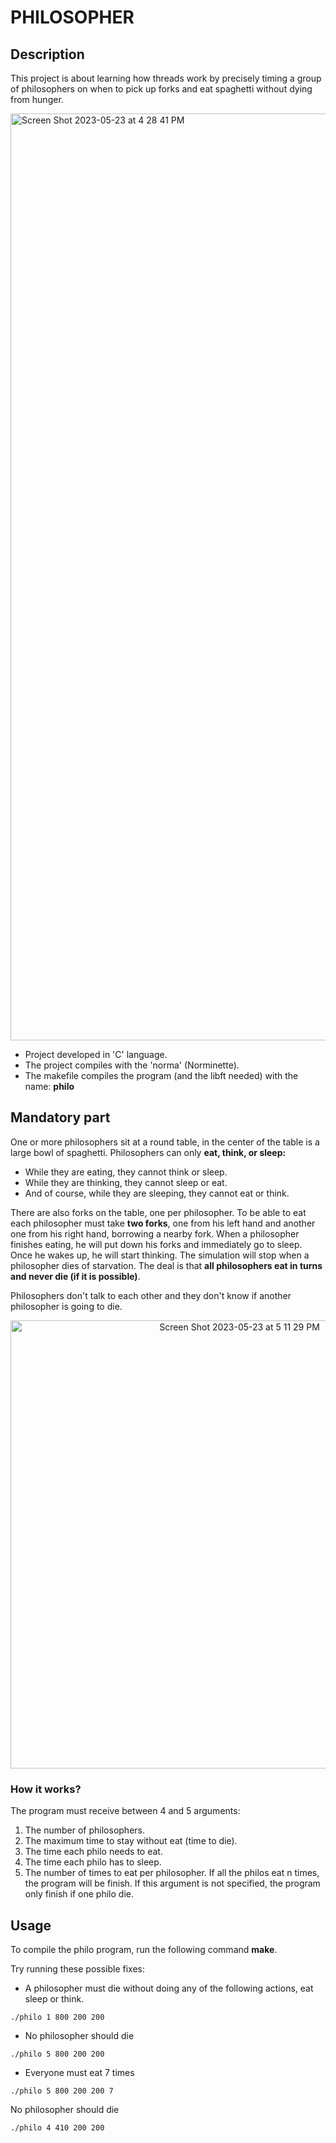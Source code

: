 # PHILOSOPHER

## Description 

This project is about learning how threads work by precisely timing a group of philosophers on when to pick up forks and eat spaghetti without dying from hunger.

<img width="1483" alt="Screen Shot 2023-05-23 at 4 28 41 PM" src="https://github.com/hecikmc/philosopher-42Cursus/assets/121127625/22125a63-22ec-4604-8d7e-1b049b555023">

* Project developed in 'C' language.
* The project compiles with the 'norma' (Norminette).
* The makefile compiles the program (and the libft needed) with the name: **philo**

## Mandatory part

One or more philosophers sit at a round table, in the center of the table is a large bowl of spaghetti. Philosophers can only **eat, think, or sleep:**

* While they are eating, they cannot think or sleep.
* While they are thinking, they cannot sleep or eat.
* And of course, while they are sleeping, they cannot eat or think.

There are also forks on the table, one per philosopher. To be able to eat each philosopher must take **two forks**, one from his left hand and another one from his right hand, borrowing a nearby fork.
When a philosopher finishes eating, he will put down his forks and immediately go to sleep. Once he wakes up, he will start thinking.
The simulation will stop when a philosopher dies of starvation.
The deal is that **all philosophers eat in turns and never die (if it is possible)**.

Philosophers don't talk to each other and they don't know if another philosopher is going to die.

<p align="center">
<img width="717" alt="Screen Shot 2023-05-23 at 5 11 29 PM" src="https://github.com/hecikmc/philosopher-42Cursus/assets/121127625/cb506e17-dc24-4cf2-a335-b887373ca854">
</p>

### How it works?

The program must receive between 4 and 5 arguments:
1) The number of philosophers.
2) The maximum time to stay without eat (time to die).
3) The time each philo needs to eat.
4) The time each philo has to sleep.
5) The number of times to eat per philosopher. If all the philos eat n times, the program will be finish. If this argument is not specified, the program only finish if one philo die. 

## Usage 

To compile the philo program, run the following command **make**.

Try running these possible fixes:
* A philosopher must die without doing any of the following actions, eat sleep or think.
```shell
./philo 1 800 200 200
```
* No philosopher should die
```shell
./philo 5 800 200 200
```
* Everyone must eat 7 times
```shell
./philo 5 800 200 200 7
```
No philosopher should die
```shell
./philo 4 410 200 200
```

